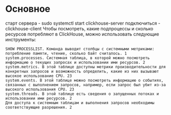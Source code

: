 # Основное

старт сервера - sudo systemctl start clickhouse-server
	подключиться - clickhouse-client
	Чтобы посмотреть, какие подпроцессы и сколько ресурсов потребляют в ClickHouse, можно использовать следующие инструменты:

	SHOW PROCESSLIST. Команда выводит столбцы с системными метриками: потребление памяти, чтение, сколько байт считалось. 1
	system.processes. Системная таблица, в которой можно посмотреть информацию о текущих запросах и использовании ими ресурсов. 2
	system.metrics. В этой таблице доступны метрики производительности для конкретных запросов и возможность определить, какие из них вызывают высокое использование CPU. 23
	system.events. В этой таблице можно посмотреть информацию о событиях, связанных с выполнением запросов, например, если запрос был убит из-за высокого использования CPU. 23
	system.threads. В этой таблице есть сведения о запущенных потоках и использовании ими ресурсов. 2
	Для доступа к системным таблицам и выполнения запросов необходимы соответствующие разрешения. 2